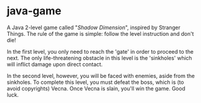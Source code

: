 # java-game
 A Java 2-level game called "*Shadow Dimension*", inspired by Stranger Things. The rule
 of the game is simple: follow the level instruction and don't die!
 
In the first level, you only need to reach the 'gate' in order to proceed to the next.
The only life-threatening obstacle in this level is the 'sinkholes' which will inflict
damage upon direct contact.

In the second level, however, you will be faced with enemies, aside from the sinkholes.
To complete this level, you must defeat the boss, which is (to avoid copyrights) Vecna.
Once Vecna is slain, you'll win the game. Good luck.